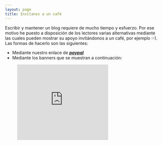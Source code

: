 ```yaml
---
layout: page
title: Invítanos a un café
---
```


Escribir y mantener un blog requiere de mucho tiempo y esfuerzo. Por ese motivo he puesto a disposición de los lectores varias alternativas mediante las cuales pueden mostrar su apoyo invitándonos a un café, por ejemplo :-). Las formas de hacerlo son las siguientes:

- Mediante nuestro enlace de <i class="fa fa-fw fa-paypal"></i> <a style="text-decoration: underline" onClick="ga('send', 'event', 'paypal', 'apoyanos');" href="https://www.paypal.me/elbaul"><strong><em>paypal</em></strong></a>
- Mediante los banners que se muestran a continuación:

<figure>
<iframe src="http://rcm-eu.amazon-adsystem.com/e/cm?t=bmacoc-21&o=30&p=12&l=ur1&category=informatica&banner=1GZMTXW4K3DWBWD3VAR2&f=ifr" width="300" height="250" scrolling="no" border="0" marginwidth="0" style="border:none;" frameborder="0"></iframe>
</figure>
